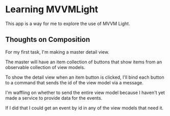 # Learning MVVMLight

This app is a way for me to explore the use of MVVM Light.

## Thoughts on Composition

For my first task, I'm making a master detail view. 

The master will have an item collection of buttons that show items from an observable collection of view models. 

To show the detail view when an item button is clicked, I'll bind each button to a command that sends the id of the view model via a message.

I'm waffling on whether to send the entire view model because I haven't yet made a service to provide data for the events. 

If I did that I could get an event by id in any of the view models that need it.

